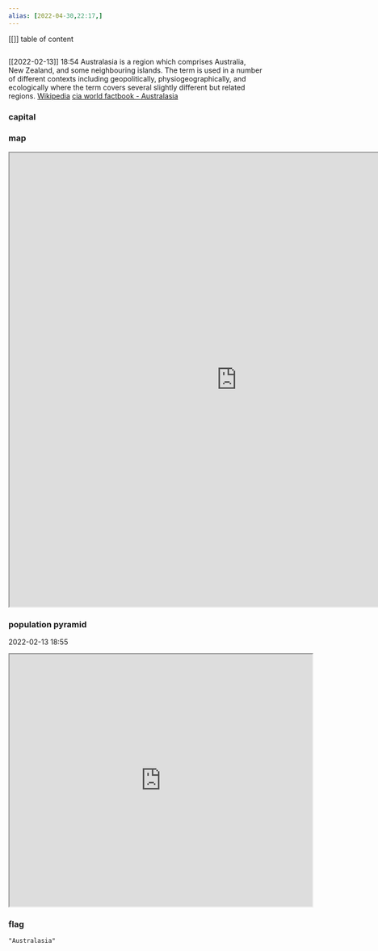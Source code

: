 ```yaml
---
alias: [2022-04-30,22:17,]
---
```

[[]]
table of content
```toc
```
[[2022-02-13]] 18:54
Australasia is a region which comprises Australia, New Zealand, and some neighbouring islands. The term is used in a number of different contexts including geopolitically, physiogeographically, and ecologically where the term covers several slightly different but related regions.
[Wikipedia](https://en.wikipedia.org/wiki/Australasia)
[cia world factbook - Australasia](https://www.cia.gov/the-world-factbook/countries/Australasia)
### capital

### map
<iframe src="https://duckduckgo.com/?t=ffab&q=Australasia&ia=web&iaxm=about" width="900" height="900" ></iframe>

### population pyramid

2022-02-13 18:55

<iframe src="https://www.populationpyramid.net/Australasia/2019/" width="600" height="500" ></iframe>

### flag

```query
"Australasia"
```